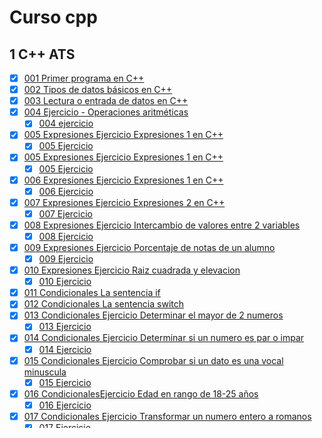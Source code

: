 # Curso cpp
## 1 C++ ATS
* [x] [001 Primer programa en C++](ats/programas/001.cpp)
* [x] [002 Tipos de datos básicos en C++](ats/programas/002.cpp)
* [x] [003 Lectura o entrada de datos en C++](ats/programas/003.cpp)
* [x] [004 Ejercicio - Operaciones aritméticas](ats/programas/004.cpp)
    * [x] [004 ejercicio](ats/programas/004e.cpp)
* [x] [005 Expresiones  Ejercicio Expresiones 1 en C++](ats/programas/005.cpp)
    * [x] [005 Ejercicio](ats/programas/005e.cpp)
* [x] [005 Expresiones  Ejercicio Expresiones 1 en C++](ats/programas/005.cpp)
    * [x] [005 Ejercicio](ats/programas/005e.cpp)
* [x] [006 Expresiones  Ejercicio Expresiones 1 en C++](ats/programas/006.cpp)
    * [x] [006 Ejercicio](ats/programas/006e.cpp)
* [x] [007  Expresiones  Ejercicio Expresiones 2 en C++](ats/programas/007.cpp)
    * [x] [007 Ejercicio](ats/programas/007e.cpp)
* [x] [008 Expresiones  Ejercicio Intercambio de valores entre 2 variables](ats/programas/008.cpp)
    * [x] [008 Ejercicio](ats/programas/008e.cpp)
* [x] [009  Expresiones  Ejercicio Porcentaje de notas de un alumno](ats/programas/009.cpp)
    * [x] [009 Ejercicio](ats/programas/009e.cpp)
* [x] [010  Expresiones  Ejercicio Raiz cuadrada y elevacion](ats/programas/010.cpp)
    * [x] [010 Ejercicio](ats/programas/010e.cpp)
* [x] [011 Condicionales  La sentencia if](ats/programas/011.cpp)
* [x] [012 Condicionales  La sentencia switch](ats/programas/012.cpp)
* [x] [013 Condicionales Ejercicio Determinar el mayor de 2 numeros](ats/programas/013.cpp)
    * [x] [013 Ejercicio](ats/programas/013e.cpp)
* [x] [014 Condicionales Ejercicio Determinar si un numero es par o impar](ats/programas/014.cpp)
    * [x] [014 Ejercicio](ats/programas/014e.cpp)
* [x] [015 Condicionales  Ejercicio Comprobar si un dato es una vocal minuscula](ats/programas/015.cpp)
    * [x] [015 Ejercicio](ats/programas/015e.cpp)
* [x] [016 CondicionalesEjercicio Edad en rango de 18-25 años](ats/programas/016.cpp)
    * [x] [016 Ejercicio](ats/programas/016e.cpp)
* [x] [017 Condicionales Ejercicio Transformar un numero entero a romanos](ats/programas/017.cpp)
    * [x] [017 Ejercicio](ats/programas/017e.cpp)
* [x] [018 Condicionales Ejercicio Cajero automatico con menu](ats/programas/018.cpp)
    * [x] [018 Ejercicio](ats/programas/018e.cpp)
* [x] [019 Ciclos o Bucles La sentencia while](ats/programas/019.cpp)
* [x] [020 Ciclos o Bucles La sentencia do while](ats/programas/020.cpp)
* [x] [021 Ciclos o Bucles La sentencia for](ats/programas/021.cpp)
* [x] [022 Ciclos o Bucles Ejercicio Tabla de multiplicar de un número](ats/programas/022.cpp)
    * [x] [022 Ejercicio](ats/programas/022e.cpp)
* [x] [023 Ciclos o Bucles Ejercicio Suma de cuadrados](ats/programas/023.cpp)
    * [x] [023 Ejercicio](ats/programas/023e.cpp)
* [x] [024 Ciclos o Bucles Ejercicio Sumar dentro de un rango](ats/programas/024.cpp)
    * [x] [024 Ejercicio](ats/programas/024e.cpp)
* [x] [025 Ciclos o Bucles Ejercicio Sumar 1+2+3++n](ats/programas/025.cpp)
    * [x] [025 Ejercicio](ats/programas/025e.cpp)
* [x] [026 Ciclos o Bucles Ejercicio Factorial de un numero](ats/programas/026.cpp)
    * [x] [026 Ejercicio](ats/programas/026e.cpp)
* [x] [027 Ciclos o Bucles Ejercicio sumar 2^1+2^2++2^n](ats/programas/027.cpp)
    * [x] [027 Ejercicio](ats/programas/027e.cpp)
* [x] [028 Ciclos o Bucles Ejercicio Serie fibonacci](ats/programas/028.cpp)
    * [x] [028 Ejercicio](ats/programas/028e.cpp)
* [x] [029 Ciclos o Bucles Ejercicio Numero magico](ats/programas/029.cpp)
    * [x] [029 Ejercicio](ats/programas/029e.cpp)
* [x] [030 Arreglos Concepto de Arreglo Unidimensional](ats/programas/030.cpp)
* [x] [031 Arreglos Suma de elementos de un arreglo](ats/programas/031.cpp)
    * [x] [031 Ejercicio](ats/programas/031e.cpp)
* [x] [032 Arreglos Mostrar los elementos de un arreglo con sus indices asociados](ats/programas/032.cpp)
    * [x] [032 Ejercicio](ats/programas/032e.cpp)
* [x] [033 Arreglos Mayor elemento de un arreglo](ats/programas/033.cpp)
    * [x] [033 Ejercicio](ats/programas/033e.cpp)
* [x] [034 Arreglos Almacenando el contenido de 2 arreglos en un solo arreglo](ats/programas/034.cpp)
    * [x] [034 Ejercicio](ats/programas/034e.cpp)
* [x] [035 Matrices Concepto de Matriz o Tabla](ats/programas/035.cpp)
* [x] [036 Matrices  Rellenando una matriz](ats/programas/036.cpp)
    * [x] [036 Ejercicio](ats/programas/036e.cpp)
* [x] [037 Matrices Copiar el contenido de una matriz a otra matriz](ats/programas/037.cpp)
    * [x] [037 Ejercicio](ats/programas/037e.cpp)
* [x] [038 Matrices Matriz transpuesta](ats/programas/038.cpp)
    * [x] [038 Ejercicio](ats/programas/038e.cpp)
* [x] [039 Matrices  Determinar si una matriz es Simetrica](ats/programas/039.cpp)
    * [x] [039 Ejercicio](ats/programas/039e.cpp)
* [ ] [040 Cadenas Introduccion a las cadenas de caracteres](ats/programas/040.cpp)
    * [ ] [040 Ejercicio](ats/programas/040e.cpp)
<!--next
* [ ] [041 Cadenas Longitud de una cadena - Funcion strlen()](ats/programas/041.cpp)
    * [ ] [041 Ejercicio](ats/programas/041e.cpp)
* [ ] [042 Cadenas Copiar el contenido de una cadena a otra - Funcion strcpy](ats/programas/042.cpp)
    * [ ] [042 Ejercicio](ats/programas/042e.cpp)
* [ ] [043 Cadenas Comparar cadenas - Funcion strcmp()](ats/programas/043.cpp)
    * [ ] [043 Ejercicio](ats/programas/043e.cpp)
* [ ] [044 Cadenas Concatenar una cadena con otra - Funcion strcat()](ats/programas/044.cpp)
    * [ ] [044 Ejercicio](ats/programas/044e.cpp)
* [ ] [045 Cadenas Invertir una cadena - Funcion strrev()](ats/programas/045.cpp)
    * [ ] [045 Ejercicio](ats/programas/045e.cpp)
* [ ] [046 Cadenas Pasar una palabra a MAYuSCULA - Funcion strupr()](ats/programas/046.cpp)
    * [ ] [046 Ejercicio](ats/programas/046e.cpp)
* [ ] [047 Cadenas Pasar una palabra a minuscula - Funcion strlwr()](ats/programas/047.cpp)
    * [ ] [047 Ejercicio](ats/programas/047e.cpp)
* [ ] [048 Cadenas Transformar una cadena a numeros - Funcion atoi() y atof()](ats/programas/048.cpp)
    * [ ] [048 Ejercicio](ats/programas/048e.cpp)
* [ ] [049 Cadenas Ejercicio Contando cada vocal en una frase](ats/programas/049.cpp)
    * [ ] [049 Ejercicio](ats/programas/049e.cpp)
* [ ] [050 Ordenamientos M‚todo Burbuja](ats/programas/050.cpp)
    * [ ] [050 Ejercicio](ats/programas/050e.cpp)
* [ ] [051 Ordenamientos Ordenamiento por Insercion](ats/programas/051.cpp)
    * [ ] [051 Ejercicio](ats/programas/051e.cpp)
* [ ] [052 Ordenamientos Ordenamiento por Seleccion](ats/programas/052.cpp)
    * [ ] [052 Ejercicio](ats/programas/052e.cpp)
* [ ] [053 Busquedas Busqueda Secuencial en un arreglo](ats/programas/053.cpp)
    * [ ] [053 Ejercicio](ats/programas/053e.cpp)
* [ ] [054 Busquedas Busqueda Binaria en un arreglo](ats/programas/054.cpp)
    * [ ] [054 Ejercicio](ats/programas/054e.cpp)
* [ ] [055 Estructuras Concepto de Estructuras(struct) en C++](ats/programas/055.cpp)
    * [ ] [055 Ejercicio](ats/programas/055e.cpp)
* [ ] [056 Estructuras  Estructura Basica en C++](ats/programas/056.cpp)
    * [ ] [056 Ejercicio](ats/programas/056e.cpp)
* [ ] [057 Estructuras Concepto de Estructuras Anidadas en C++](ats/programas/057.cpp)
    * [ ] [057 Ejercicio](ats/programas/057e.cpp)
* [ ] [058 Estructuras Estructuras Anidadas en C++](ats/programas/058.cpp)
    * [ ] [058 Ejercicio](ats/programas/058e.cpp)
* [ ] [059 Estructuras Ejercicio Categoria de un corredor](ats/programas/059.cpp)
    * [ ] [059 Ejercicio](ats/programas/059e.cpp)
* [ ] [060 Estructuras Ejercicio Empleado con mayor y menor salario](ats/programas/060.cpp)
    * [ ] [060 Ejercicio](ats/programas/060e.cpp)
* [ ] [061 Estructuras Ejercicio Estructuras anidadas promedio de un alumno](ats/programas/061.cpp)
    * [ ] [061 Ejercicio](ats/programas/061e.cpp)
* [ ] [062 Estructuras  Ejercicio Estructura etapas de un ciclista](ats/programas/062.cpp)
    * [ ] [062 Ejercicio](ats/programas/062e.cpp)
* [ ] [063 Funciones Definicion de Funciones](ats/programas/063.cpp)
    * [ ] [063 Ejercicio](ats/programas/063e.cpp)
* [ ] [064 Funciones Plantillas de Funcion](ats/programas/064.cpp)
    * [ ] [064 Ejercicio](ats/programas/064e.cpp)
* [ ] [065 Ejercicio Multiplicacion de 2 numeros sin retorno de valor](ats/programas/065.cpp)
    * [ ] [065 Ejercicio](ats/programas/065e.cpp)
* [ ] [066 Funciones Ejercicio Elevacion de un Numero sin retorno de valor](ats/programas/066.cpp)
    * [ ] [066 Ejercicio](ats/programas/066e.cpp)
* [ ] [067 Funciones Ejercicio Enviando datos a una plantilla de funcion](ats/programas/067.cpp)
    * [ ] [067 Ejercicio](ats/programas/067e.cpp)
* [ ] [068 Funciones Paso de par metros por Referencia](ats/programas/068.cpp)
    * [ ] [068 Ejercicio](ats/programas/068e.cpp)
* [ ] [069 Funciones  Devolver valores multiples](ats/programas/069.cpp)
    * [ ] [069 Ejercicio](ats/programas/069e.cpp)
* [ ] [070 Funciones  Ejercicio  Intercambiar valores de 2 variables](ats/programas/070.cpp)
    * [ ] [070 Ejercicio](ats/programas/070e.cpp)
* [ ] [071 Funciones Ejercicio Transformar segundos a horas, minutos y segundos](ats/programas/071.cpp)
    * [ ] [071 Ejercicio](ats/programas/071e.cpp)
* [ ] [072 Funciones Paso de par metros de tipo vector](ats/programas/072.cpp)
    * [ ] [072 Ejercicio](ats/programas/072e.cpp)
* [ ] [073 Funciones Ejercicio Suma de elementos de un vector con funcion](ats/programas/073.cpp)
    * [ ] [073 Ejercicio](ats/programas/073e.cpp)
* [ ] [074 Funciones Ejercicio Cambiar signo de los elementos de un vector](ats/programas/074.cpp)
    * [ ] [074 Ejercicio](ats/programas/074e.cpp)
* [ ] [075 Funciones Paso de par metros de tipo matriz](ats/programas/075.cpp)
    * [ ] [075 Ejercicio](ats/programas/075e.cpp)
* [ ] [076 Funciones Ejercicio Determinar si una matriz es Simetrica](ats/programas/076.cpp)
    * [ ] [076 Ejercicio](ats/programas/076e.cpp)
* [ ] [077 Funciones Paso de par metros de tipo estructura](ats/programas/077.cpp)
    * [ ] [077 Ejercicio](ats/programas/077e.cpp)
* [ ] [078 Funciones Ejercicio Sumar 2 numeros complejos](ats/programas/078.cpp)
    * [ ] [078 Ejercicio](ats/programas/078e.cpp)
* [ ] [079 Funciones Recursividad Factorial de un numero](ats/programas/079.cpp)
    * [ ] [079 Ejercicio](ats/programas/079e.cpp)
* [ ] [080 Funciones Ejercicio Recursividad para la suma](ats/programas/080.cpp)
    * [ ] [080 Ejercicio](ats/programas/080e.cpp)
* [ ] [081 Funciones Ejercicio Elevacion de un numero con recursividad](ats/programas/081.cpp)
    * [ ] [081 Ejercicio](ats/programas/081e.cpp)
* [ ] [082 Punteros Declaracion de Punteros](ats/programas/082.cpp)
    * [ ] [082 Ejercicio](ats/programas/082e.cpp)
* [ ] [083 Punteros Ejercicio Numero par o impar con punteros](ats/programas/083.cpp)
    * [ ] [083 Ejercicio](ats/programas/083e.cpp)
* [ ] [084 Punteros Correspondencia entre arreglos y punteros](ats/programas/084.cpp)
    * [ ] [084 Ejercicio](ats/programas/084e.cpp)
* [ ] [085 Punteros Ejercicio Numeros pares de un arreglo con punteros](ats/programas/085.cpp)
    * [ ] [085 Ejercicio](ats/programas/085e.cpp)
* [ ] [086 Punteros Asignacion din mica de arreglos](ats/programas/086.cpp)
    * [ ] [086 Ejercicio](ats/programas/086e.cpp)
* [ ] [087 Punteros Transmision de Direcciones](ats/programas/087.cpp)
    * [ ] [087 Ejercicio](ats/programas/087e.cpp)
* [ ] [088 Punteros Transmision de arreglos](ats/programas/088.cpp)
    * [ ] [088 Ejercicio](ats/programas/088e.cpp)
* [ ] [089 Punteros Ejercicio Ordenar elementos de un arreglo con punteros](ats/programas/089.cpp)
    * [ ] [089 Ejercicio](ats/programas/089e.cpp)
* [ ] [090 Punteros Ejercicio Contar vocales de un nombre con punteros](ats/programas/090.cpp)
    * [ ] [090 Ejercicio](ats/programas/090e.cpp)
* [ ] [091 Punteros Matriz dinamica](ats/programas/091.cpp)
    * [ ] [091 Ejercicio](ats/programas/091e.cpp)
* [ ] [092 Punteros Ejercicio Suma de matrices dinamicas con punteros](ats/programas/092.cpp)
    * [ ] [092 Ejercicio](ats/programas/092e.cpp)
* [ ] [093 Punteros Punteros a Estructura](ats/programas/093.cpp)
    * [ ] [093 Ejercicio](ats/programas/093e.cpp)
* [ ] [094 Punteros Ejercicio Mejor promedio de 3 estudiantes con punteros](ats/programas/094.cpp)
    * [ ] [094 Ejercicio](ats/programas/094e.cpp)
* [ ] [095 Pilas Concepto de Pila](ats/programas/095.cpp)
    * [ ] [095 Ejercicio](ats/programas/095e.cpp)
* [ ] [096 Pilas Insertar elementos a la pila](ats/programas/096.cpp)
    * [ ] [096 Ejercicio](ats/programas/096e.cpp)
* [ ] [097 Pilas Quitar elementos de una pila](ats/programas/097.cpp)
    * [ ] [097 Ejercicio](ats/programas/097e.cpp)
* [ ] [098 Pilas Ejercicio Insertar y quitar elementos de una pila](ats/programas/098.cpp)
    * [ ] [098 Ejercicio](ats/programas/098e.cpp)
* [ ] [099 Colas Concepto de Cola](ats/programas/099.cpp)
    * [ ] [099 Ejercicio](ats/programas/099e.cpp)
* [ ] [100 Colas Insertar elementos en una cola](ats/programas/100.cpp)
    * [ ] [100 Ejercicio](ats/programas/100e.cpp)
* [ ] [101 Colas Eliminar elementos de una cola](ats/programas/101.cpp)
    * [ ] [101 Ejercicio](ats/programas/101e.cpp)
* [ ] [102 Colas Ejercicio Insertar y eliminar elementos de una cola](ats/programas/102.cpp)
    * [ ] [102 Ejercicio](ats/programas/102e.cpp)
* [ ] [103 Listas Concepto de Lista Enlazada](ats/programas/103.cpp)
    * [ ] [103 Ejercicio](ats/programas/103e.cpp)
* [ ] [104 Listas Insertar elementos en una lista enlazada](ats/programas/104.cpp)
    * [ ] [104 Ejercicio](ats/programas/104e.cpp)
* [ ] [105 Listas Mostrar los elementos de la lista](ats/programas/105.cpp)
    * [ ] [105 Ejercicio](ats/programas/105e.cpp)
* [ ] [106 Listas Buscar un elemento en una lista enlazada](ats/programas/106.cpp)
    * [ ] [106 Ejercicio](ats/programas/106e.cpp)
* [ ] [107 Listas Eliminar un elemento de la lista](ats/programas/107.cpp)
    * [ ] [107 Ejercicio](ats/programas/107e.cpp)
* [ ] [108 Listas Eliminar todos los elementos de la lista](ats/programas/108.cpp)
    * [ ] [108 Ejercicio](ats/programas/108e.cpp)
* [ ] [109 Listas Ejercicio Calcular el mayor y menor elemento de una lista](ats/programas/109.cpp)
    * [ ] [109 Ejercicio](ats/programas/109e.cpp)
* [ ] [110 árboles  Concepto de árboles](ats/programas/110.cpp)
    * [ ] [110 Ejercicio](ats/programas/110e.cpp)
* [ ] [111 árboles árbol binario](ats/programas/111.cpp)
    * [ ] [111 Ejercicio](ats/programas/111e.cpp)
* [ ] [112 árboles árbol binario de busqueda ABB](ats/programas/112.cpp)
    * [ ] [112 Ejercicio](ats/programas/112e.cpp)
* [ ] [113 árboles  Insertar nodos en un  arbol binario de busqueda ABB](ats/programas/113.cpp)
    * [ ] [113 Ejercicio](ats/programas/113e.cpp)
* [ ] [114 árboles Mostrar el  arbol completo](ats/programas/114.cpp)
    * [ ] [114 Ejercicio](ats/programas/114e.cpp)
* [ ] [115 árboles  Buscar un nodo en el  arbol](ats/programas/115.cpp)
    * [ ] [115 Ejercicio](ats/programas/115e.cpp)
* [ ] [116 árboles Recorrido de un  rbol en PreOrden](ats/programas/116.cpp)
    * [ ] [116 Ejercicio](ats/programas/116e.cpp)
* [ ] [117 árboles Recorrido de un  rbol en InOrden](ats/programas/117.cpp)
    * [ ] [117 Ejercicio](ats/programas/117e.cpp)
* [ ] [118 árboles  Recorrido de un  rbol en PostOrden](ats/programas/118.cpp)
    * [ ] [118 Ejercicio](ats/programas/118e.cpp)
* [ ] [119 árboles  Eliminar un nodo del  arbol - parte 1](ats/programas/119.cpp)
    * [ ] [119 Ejercicio](ats/programas/119e.cpp)
* [ ] [120 árboles  Eliminar un nodo del  arbol - parte 2](ats/programas/120.cpp)
    * [ ] [120 Ejercicio](ats/programas/120e.cpp)
* [ ] [121 árboles Eliminar un nodo del  arbol  parte 3](ats/programas/121.cpp)
    * [ ] [121 Ejercicio](ats/programas/121e.cpp)
* [ ] [122 árboles Eliminar un nodo del  arbol parte 4](ats/programas/122.cpp)
    * [ ] [122 Ejercicio](ats/programas/122e.cpp)
* [ ] [123 Archivos Escribir en un archivo de texto](ats/programas/123.cpp)
    * [ ] [123 Ejercicio](ats/programas/123e.cpp)
* [ ] [124 Archivos Lectura de un archivo de texto](ats/programas/124.cpp)
    * [ ] [124 Ejercicio](ats/programas/124e.cpp)
* [ ] [125 Archivos Añadir texto en un archivo](ats/programas/125.cpp)
    * [ ] [125 Ejercicio](ats/programas/125e.cpp)
* [ ] [126 POO Conceptos basicos de Programacion Orientada a Objetos (POO)](ats/programas/126.cpp)
    * [ ] [126 Ejercicio](ats/programas/126e.cpp)
* [ ] [127 POO Clases y objetos en C++](ats/programas/127.cpp)
    * [ ] [127 Ejercicio](ats/programas/127e.cpp)
* [ ] [128 POO Ejercicio 1 Clase Rect ngulo](ats/programas/128.cpp)
    * [ ] [128 Ejercicio](ats/programas/128e.cpp)
* [ ] [129 POO  Sobrecarga de constructores](ats/programas/129.cpp)
    * [ ] [129 Ejercicio](ats/programas/129e.cpp)
* [ ] [130 POO Ejercicio 2 Clase Tiempo (Sobrecarga de Constructores)](ats/programas/130.cpp)
    * [ ] [130 Ejercicio](ats/programas/130e.cpp)
* [ ] [131 POO Destructor de Objetos](ats/programas/131.cpp)
    * [ ] [131 Ejercicio](ats/programas/131e.cpp)
* [ ] [132 POO Metodos constructores y modificadores (Getters y Setters)](ats/programas/132.cpp)
    * [ ] [132 Ejercicio](ats/programas/132e.cpp)
* [ ] [133 POO Herencia en POO](ats/programas/133.cpp)
    * [ ] [133 Ejercicio](ats/programas/133e.cpp)
* [ ] [134 POO Ejercicio 3 Jerarquia de clases (parte 1)](ats/programas/134.cpp)
    * [ ] [134 Ejercicio](ats/programas/134e.cpp)
* [ ] [135 POO Ejercicio 3 Jerarquia de clases (parte 2)](ats/programas/135.cpp)
    * [ ] [135 Ejercicio](ats/programas/135e.cpp)
* [ ] [136 POO Polimorfismo en C++](ats/programas/136.cpp)
    * [ ] [136 Ejercicio](ats/programas/136e.cpp)
* [ ] [137 POO Ejercicio 4 Jerarquia de clases (Herencia y Polimorfismo)](ats/programas/137.cpp)
    * [ ] [137 Ejercicio](ats/programas/137e.cpp)
-->


## cpp para ingenieria
* [x] [0 indice](cpp_para_ingeniera/0/0.pdf)
* [x] [1 Introduccion](cpp_para_ingeniera/1/1.pdf)
* [x] [2 Solucion de problemas mediante c++](cpp_para_ingeniera/2/2.pdf)
    * [x] [Programa 2.1](cpp_para_ingeniera/2/p1.cpp)
    * [x] [Programa 2.2](cpp_para_ingeniera/2/p2.cpp)
    * [x] [Programa 2.3](cpp_para_ingeniera/2/p3.cpp)
    * [x] [Programa 2.4](cpp_para_ingeniera/2/p4.cpp)
    * [x] [Programa 2.5](cpp_para_ingeniera/2/p5.cpp)
    * [x] [Programa 2.6](cpp_para_ingeniera/2/p6.cpp)
    * [x] [Programa 2.7](cpp_para_ingeniera/2/p7.cpp)
    * [x] [Programa 2.7a](cpp_para_ingeniera/2/p7a.cpp)
    * [x] [Programa 2.8](cpp_para_ingeniera/2/p8.cpp)
    * [x] [Programa 2.9](cpp_para_ingeniera/2/p9.cpp)
    * [x] [Programa 2.10](cpp_para_ingeniera/2/p10.cpp)
    * [x] [Programa 2.11](cpp_para_ingeniera/2/p11.cpp)
    * [x] [Programa 2.12](cpp_para_ingeniera/2/p12.cpp)
    * [x] [Programa 2.13](cpp_para_ingeniera/2/p13.cpp)
* [x] [3 Asignacion, formateo y entrada interactiva](cpp_para_ingeniera/3/3.pdf)
    * [x] [Programa 3.1](cpp_para_ingeniera/3/p1.cpp)
    * [x] [Programa 3.2](cpp_para_ingeniera/3/p2.cpp)
    * [x] [Programa 3.3](cpp_para_ingeniera/3/p3.cpp)
    * [x] [Programa 3.4](cpp_para_ingeniera/3/p4.cpp)
    * [x] [Programa 3.5](cpp_para_ingeniera/3/p5.cpp)
    * [x] [Programa 3.6](cpp_para_ingeniera/3/p6.cpp)
    * [x] [Programa 3.7](cpp_para_ingeniera/3/p7.cpp)
    * [x] [Programa 3.8](cpp_para_ingeniera/3/p8.cpp)
    * [x] [Programa 3.9](cpp_para_ingeniera/3/p9.cpp)
    * [x] [Programa 3.10](cpp_para_ingeniera/3/p10.cpp)
    * [x] [Programa 3.11](cpp_para_ingeniera/3/p11.cpp)
    * [x] [Programa 3.12](cpp_para_ingeniera/3/p12.cpp)
    * [x] [Programa 3.13](cpp_para_ingeniera/3/p13.cpp)
    * [x] [Programa 3.14](cpp_para_ingeniera/3/p14.cpp)
    * [x] [Programa 3.15](cpp_para_ingeniera/3/p15.cpp)
    * [x] [Programa 3.16](cpp_para_ingeniera/3/p16.cpp)
    * [x] [Programa 3.17](cpp_para_ingeniera/3/p17.cpp)
* [x] [4 Estructuras de seleccion](cpp_para_ingeniera/4/4.pdf)
    * [x] [Programa 4.1](cpp_para_ingeniera/4/p1.cpp)
    * [x] [Programa 4.2](cpp_para_ingeniera/4/p2.cpp)
    * [x] [Programa 4.3](cpp_para_ingeniera/4/p3.cpp)
    * [x] [Programa 4.4](cpp_para_ingeniera/4/p4.cpp)
    * [x] [Programa 4.5](cpp_para_ingeniera/4/p5.cpp)
    * [x] [Programa 4.6](cpp_para_ingeniera/4/p6.cpp)
    * [x] [Programa 4.7](cpp_para_ingeniera/4/p7.cpp)
    * [x] [Programa 4.8](cpp_para_ingeniera/4/p8.cpp)
    * [x] [Programa 4.9](cpp_para_ingeniera/4/p9.cpp)
    * [x] [Programa 4.10](cpp_para_ingeniera/4/p10.cpp)
* [x] [5 Instrucciones de repeticion](cpp_para_ingeniera/5/5.pdf)
    * [x] [Programa 5.1](cpp_para_ingeniera/5/p1.cpp)
    * [x] [Programa 5.2](cpp_para_ingeniera/5/p2.cpp)
    * [x] [Programa 5.3](cpp_para_ingeniera/5/p3.cpp)
    * [x] [Programa 5.4](cpp_para_ingeniera/5/p4.cpp)
    * [x] [Programa 5.5](cpp_para_ingeniera/5/p5.cpp)
    * [x] [Programa 5.6](cpp_para_ingeniera/5/p6.cpp)
    * [x] [Programa 5.7](cpp_para_ingeniera/5/p7.cpp)
    * [x] [Programa 5.8](cpp_para_ingeniera/5/p8.cpp)
    * [x] [Programa 5.9](cpp_para_ingeniera/5/p9.cpp)
    * [x] [Programa 5.10](cpp_para_ingeniera/5/p10.cpp)
    * [x] [Programa 5.11](cpp_para_ingeniera/5/p11.cpp)
    * [x] [Programa 5.12](cpp_para_ingeniera/5/p12.cpp)
    * [x] [Programa 5.13](cpp_para_ingeniera/5/p13.cpp)
    * [x] [Programa 5.14](cpp_para_ingeniera/5/p14.cpp)
    * [x] [Programa 5.15](cpp_para_ingeniera/5/p15.cpp)
    * [x] [Programa 5.16](cpp_para_ingeniera/5/p16.cpp)
    * [x] [Programa 5.17](cpp_para_ingeniera/5/p17.cpp)
    * [x] [Programa 5.18](cpp_para_ingeniera/5/p18.cpp)
* [ ] [11 Arreglos](cpp_para_ingeniera/11/11.pdf)
    * [x] [Programa 11.1](cpp_para_ingeniera/11/p1.cpp)
    * [x] [Programa 11.2](cpp_para_ingeniera/11/p2.cpp)
    * [x] [Programa 11.3](cpp_para_ingeniera/11/p3.cpp)
    * [x] [Programa 11.4](cpp_para_ingeniera/11/p4.cpp)
    * [x] [Programa 11.5](cpp_para_ingeniera/11/p5.cpp)
    * [x] [Programa 11.6](cpp_para_ingeniera/11/p6.cpp)
    * [ ] [Programa 11.7](cpp_para_ingeniera/11/p7.cpp)
    * [ ] [Programa 11.8](cpp_para_ingeniera/11/p8.cpp)
    * [ ] [Programa 11.9](cpp_para_ingeniera/11/p9.cpp)
    * [ ] [Programa 11.10](cpp_para_ingeniera/11/10p.cpp)
    * [ ] [Programa 11.11](cpp_para_ingeniera/11/p11.cpp)
    * [ ] [Programa 11.12](cpp_para_ingeniera/11/p12.cpp)
    * [ ] [Programa 11.13](cpp_para_ingeniera/11/p13.cpp)
    * [ ] [Programa 11.14](cpp_para_ingeniera/11/p14.cpp)
    * [ ] [Programa 11.15](cpp_para_ingeniera/11/p15.cpp)
<!--next
* [ ] [6 Modularida con el uso de funciones](cpp_para_ingeniera/6/6.pdf)
    * [ ] [Programa 6.](cpp_para_ingeniera/6/p.cpp)
* [ ] [7 Completar lo basico](cpp_para_ingeniera/7/7.pdf)
* [ ] [8 Flujos de archivos E/S y archivos de datos](cpp_para_ingeniera/8/8.pdf)
* [ ] [9 Introduccion a las clases](cpp_para_ingeniera/9/9.pdf)
* [ ] [10 Funciones de clases y conversiones](cpp_para_ingeniera/10/10.pdf)


* [ ] [12 Apuntadores](cpp_para_ingeniera/12/12.pdf)
* [ ] [13 Estructuras](cpp_para_ingeniera/13/13.pdf)
* [ ] [14 Metodos Numericos](cpp_para_ingeniera/14/14.pdf)
* [ ] [15 Operaciones Bit por Bit](cpp_para_ingeniera/15/15.pdf)
-->

